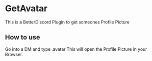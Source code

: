 # GetAvatar
This is a BetterDiscord Plugin to get someones Profile Picture
## How to use
Go into a DM and type .avatar
This will open the Profile Picture in your Browser.

